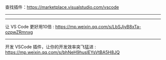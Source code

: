 


查找插件：https://marketplace.visualstudio.com/vscode




---



---

让 VS Code 更好用10倍 : https://mp.weixin.qq.com/s/LbSJjyB8xTa-ozpwZRmnxg

---


开发 VSCode 插件，让你的开发效率突飞猛进 : https://mp.weixin.qq.com/s/bhNeH9huslEYsVtBA5H8JQ


